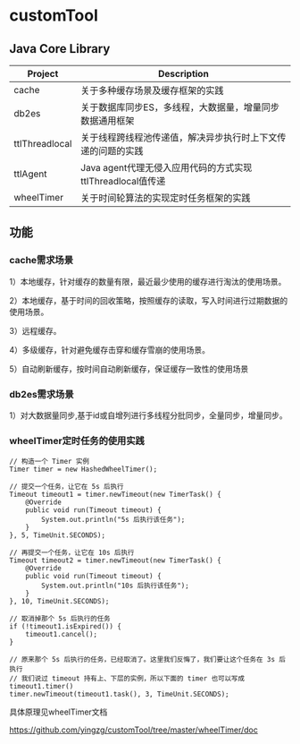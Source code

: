 # customTool
## Java Core Library

| Project        | Description                                                  |
| -------------- | ------------------------------------------------------------ |
| cache          | 关于多种缓存场景及缓存框架的实践                             |
| db2es          | 关于数据库同步ES，多线程，大数据量，增量同步数据通用框架     |
| ttlThreadlocal | 关于线程跨线程池传递值，解决异步执行时上下文传递的问题的实践 |
| ttlAgent       | Java agent代理无侵入应用代码的方式实现ttlThreadlocal值传递   |
| wheelTimer     | 关于时间轮算法的实现定时任务框架的实践                       |

## 功能

### cache需求场景

1）本地缓存，针对缓存的数量有限，最近最少使用的缓存进行淘汰的使用场景。

2）本地缓存，基于时间的回收策略，按照缓存的读取，写入时间进行过期数据的使用场景。

3）远程缓存。

4）多级缓存，针对避免缓存击穿和缓存雪崩的使用场景。

5）自动刷新缓存，按时间自动刷新缓存，保证缓存一致性的使用场景

### db2es需求场景

1）对大数据量同步,基于id或自增列进行多线程分批同步，全量同步，增量同步。

### wheelTimer定时任务的使用实践

```
// 构造一个 Timer 实例
Timer timer = new HashedWheelTimer();
 
// 提交一个任务，让它在 5s 后执行
Timeout timeout1 = timer.newTimeout(new TimerTask() {
    @Override
    public void run(Timeout timeout) {
        System.out.println("5s 后执行该任务");
    }
}, 5, TimeUnit.SECONDS);
 
// 再提交一个任务，让它在 10s 后执行
Timeout timeout2 = timer.newTimeout(new TimerTask() {
    @Override
    public void run(Timeout timeout) {
        System.out.println("10s 后执行该任务");
    }
}, 10, TimeUnit.SECONDS);
 
// 取消掉那个 5s 后执行的任务
if (!timeout1.isExpired()) {
    timeout1.cancel();
}
 
// 原来那个 5s 后执行的任务，已经取消了。这里我们反悔了，我们要让这个任务在 3s 后执行
// 我们说过 timeout 持有上、下层的实例，所以下面的 timer 也可以写成 timeout1.timer()
timer.newTimeout(timeout1.task(), 3, TimeUnit.SECONDS);
```

 具体原理见wheelTimer文档

https://github.com/yingzg/customTool/tree/master/wheelTimer/doc

